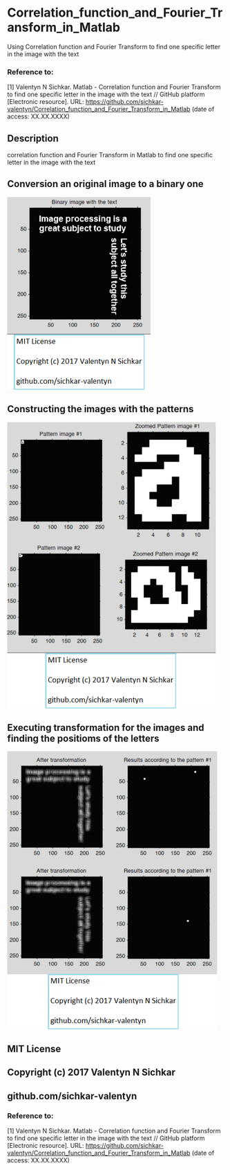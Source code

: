# Correlation_function_and_Fourier_Transform_in_Matlab
Using Correlation function and Fourier Transform to find one specific letter in the image with the text

### Reference to:
[1] Valentyn N Sichkar. Matlab - Correlation function and Fourier Transform to find one specific letter in the image with the text // GitHub platform [Electronic resource]. URL: https://github.com/sichkar-valentyn/Correlation_function_and_Fourier_Transform_in_Matlab (date of access: XX.XX.XXXX)

## Description
correlation function and Fourier Transform in Matlab to find one specific letter in the image with the text

## Conversion an original image to a binary one
![Results](image/Conversion_an_original_image_to_a_binary_one.png)

## Constructing the images with the patterns
![Results](image/Constructing_the_image_with_the_pattern.png)

## Executing transformation for the images and finding the positioms of the letters
![Results](image/Executing_transformation_for_the_images_and_finding_the_positioms_of_the_letters.png)

## MIT License
## Copyright (c) 2017 Valentyn N Sichkar
## github.com/sichkar-valentyn
### Reference to:
[1] Valentyn N Sichkar. Matlab - Correlation function and Fourier Transform to find one specific letter in the image with the text // GitHub platform [Electronic resource]. URL: https://github.com/sichkar-valentyn/Correlation_function_and_Fourier_Transform_in_Matlab (date of access: XX.XX.XXXX)
